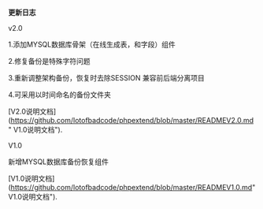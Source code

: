 **更新日志**


v2.0


1.添加MYSQL数据库骨架（在线生成表，和字段）组件


2.修复备份是特殊字符问题


3.重新调整架构备份，恢复时去除SESSION 兼容前后端分离项目


4.可采用以时间命名的备份文件夹


[V2.0说明文档](https://github.com/lotofbadcode/phpextend/blob/master/READMEV2.0.md" V1.0说明文档"). 


V1.0


新增MYSQL数据库备份恢复组件


[V1.0说明文档](https://github.com/lotofbadcode/phpextend/blob/master/READMEV1.0.md" V1.0说明文档"). 